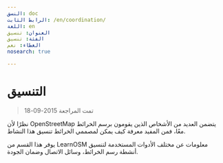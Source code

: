 ```yaml
---
النسق: doc
الرابط الثابت: /en/coordination/
اللغة: en
العنوان: تنسيق
الفئة: تنسيق
الغطاء: نعم
nosearch: true

---
```


التنسيق
============

> تمت المراجعة 2015-09-18

نظرًا لأن OpenStreetMap يتضمن العديد من الأشخاص الذين يقومون برسم الخرائط معًا، فمن المفيد معرفة كيف يمكن لمصممي الخرائط تنسيق هذا النشاط.

يوفر هذا القسم من LearnOSM معلومات عن مختلف الأدوات المستخدمة لتنسيق أنشطة رسم الخرائط، وسائل الاتصال وضمان الجودة.